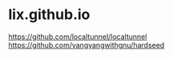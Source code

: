 # lix.github.io
https://github.com/localtunnel/localtunnel
https://github.com/yangyangwithgnu/hardseed
